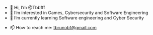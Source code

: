 - 👋 Hi, I’m @Tbbfff
- 👀 I’m interested in Games, Cybersecurity and Software Engineering
- 🌱 I’m currently learning Software engineering and Cyber Security
<!--- 💞️ I’m looking to collaborate on ...--->
- 📫 How to reach me: tbrunobf@gmail.com

<!---
Tbbfff/Tbbfff is a ✨ special ✨ repository because its `README.md` (this file) appears on your GitHub profile.
You can click the Preview link to take a look at your changes.
--->

